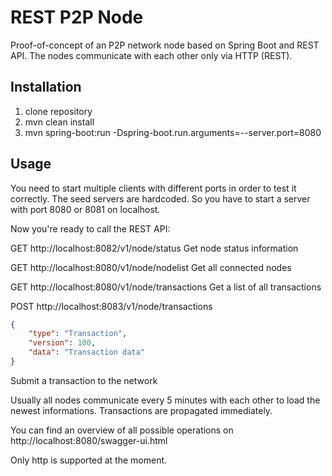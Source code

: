 # REST P2P Node

Proof-of-concept of an P2P network node based on Spring Boot and REST API. The nodes communicate with each other only via HTTP (REST).

## Installation

1. clone repository
2. mvn clean install
3. mvn spring-boot:run -Dspring-boot.run.arguments=--server.port=8080

## Usage

You need to start multiple clients with different ports in order to test it correctly. The seed servers are hardcoded. So you have to start a server with port 8080 or 8081 on localhost.

Now you're ready to call the REST API:

GET http://localhost:8082/v1/node/status
Get node status information

GET http://localhost:8080/v1/node/nodelist
Get all connected nodes

GET http://localhost:8080/v1/node/transactions
Get a list of all transactions

POST http://localhost:8083/v1/node/transactions
```json
{
    "type": "Transaction",
    "version": 100,
    "data": "Transaction data"
}
```
Submit a transaction to the network

Usually all nodes communicate every 5 minutes with each other to load the newest informations. Transactions are propagated immediately.

You can find an overview of all possible operations on http://localhost:8080/swagger-ui.html

Only http is supported at the moment.